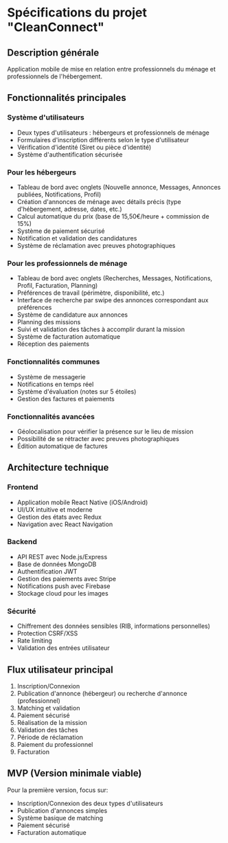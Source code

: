# Spécifications du projet "CleanConnect"

## Description générale
Application mobile de mise en relation entre professionnels du ménage et professionnels de l'hébergement.

## Fonctionnalités principales

### Système d'utilisateurs
- Deux types d'utilisateurs : hébergeurs et professionnels de ménage
- Formulaires d'inscription différents selon le type d'utilisateur
- Vérification d'identité (Siret ou pièce d'identité)
- Système d'authentification sécurisée

### Pour les hébergeurs
- Tableau de bord avec onglets (Nouvelle annonce, Messages, Annonces publiées, Notifications, Profil)
- Création d'annonces de ménage avec détails précis (type d'hébergement, adresse, dates, etc.)
- Calcul automatique du prix (base de 15,50€/heure + commission de 15%)
- Système de paiement sécurisé
- Notification et validation des candidatures
- Système de réclamation avec preuves photographiques

### Pour les professionnels de ménage
- Tableau de bord avec onglets (Recherches, Messages, Notifications, Profil, Facturation, Planning)
- Préférences de travail (périmètre, disponibilité, etc.)
- Interface de recherche par swipe des annonces correspondant aux préférences
- Système de candidature aux annonces
- Planning des missions
- Suivi et validation des tâches à accomplir durant la mission
- Système de facturation automatique
- Réception des paiements

### Fonctionnalités communes
- Système de messagerie
- Notifications en temps réel
- Système d'évaluation (notes sur 5 étoiles)
- Gestion des factures et paiements

### Fonctionnalités avancées
- Géolocalisation pour vérifier la présence sur le lieu de mission
- Possibilité de se rétracter avec preuves photographiques
- Édition automatique de factures

## Architecture technique

### Frontend
- Application mobile React Native (iOS/Android)
- UI/UX intuitive et moderne
- Gestion des états avec Redux
- Navigation avec React Navigation

### Backend
- API REST avec Node.js/Express
- Base de données MongoDB
- Authentification JWT
- Gestion des paiements avec Stripe
- Notifications push avec Firebase
- Stockage cloud pour les images

### Sécurité
- Chiffrement des données sensibles (RIB, informations personnelles)
- Protection CSRF/XSS
- Rate limiting
- Validation des entrées utilisateur

## Flux utilisateur principal
1. Inscription/Connexion
2. Publication d'annonce (hébergeur) ou recherche d'annonce (professionnel)
3. Matching et validation
4. Paiement sécurisé
5. Réalisation de la mission
6. Validation des tâches
7. Période de réclamation
8. Paiement du professionnel
9. Facturation

## MVP (Version minimale viable)
Pour la première version, focus sur:
- Inscription/Connexion des deux types d'utilisateurs
- Publication d'annonces simples
- Système basique de matching
- Paiement sécurisé
- Facturation automatique